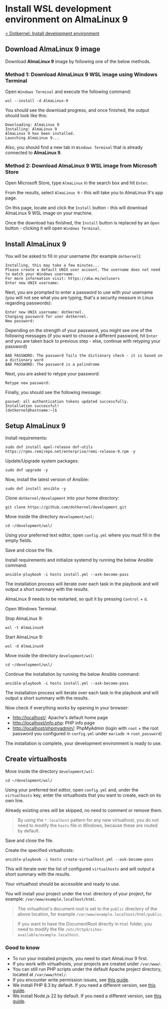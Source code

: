 # Install WSL development environment on AlmaLinux 9

[< Dotkernel: Install development environment](../../README.md)

## Download AlmaLinux 9 image

Download **AlmaLinux 9** image by following one of the below methods.

### Method 1: Download AlmaLinux 9 WSL image using Windows Terminal

Open `Windows Terminal` and execute the following command:

```shell
wsl --install -d AlmaLinux-9
```

You should see the download progress, and once finished, the output should look like this:

```text
Downloading: AlmaLinux 9
Installing: AlmaLinux 9
AlmaLinux 9 has been installed.
Launching AlmaLinux 9...
```

Also, you should find a new tab in `Windows Terminal` that is already connected to **AlmaLinux 9**.

### Method 2: Download AlmaLinux 9 WSL image from Microsoft Store

Open Microsoft Store, type `AlmaLinux` in the search box and hit `Enter`.

From the results, select `AlmaLinux 9` - this will take you to AlmaLinux 9's app page.

On this page, locate and click the `Install` button - this will download AlmaLinux 9 WSL image on your machine.

Once the download has finished, the `Install` button is replaced by an `Open` button - clicking it will open `Windows Terminal`.

## Install AlmaLinux 9

You will be asked to fill in your username (for example `dotkernel`):

```text
Installing, this may take a few minutes...
Please create a default UNIX user account. The username does not need to match your Windows username.
For more information visit: https://aka.ms/wslusers
Enter new UNIX username:
```

Next, you are prompted to enter a password to use with your username (you will not see what you are typing, that's a security measure in Linux regarding passwords):

```shell
Enter new UNIX username: dotkernel.
Changing password for user dotkernel.
New password:
```

Depending on the strength of your password, you might see one of the following messages (if you want to choose a different password, hit `Enter` and you are taken back to previous step - else, continue with retyping your password)

```text
BAD PASSWORD: The password fails the dictionary check - it is based on a dictionary word
BAD PASSWORD: The password is a palindrome
```

Next, you are asked to retype your password:

```text
Retype new password:
```

Finally, you should see the following message:

```text
passwd: all authentication tokens updated successfully.
Installation successful!
[dotkernel@hostname:~]$
```

## Setup AlmaLinux 9

Install requirements:

```shell
sudo dnf install epel-release dnf-utils https://rpms.remirepo.net/enterprise/remi-release-9.rpm -y
```

Update/Upgrade system packages:

```shell
sudo dnf upgrade -y
```

Now, install the latest version of Ansible:

```shell
sudo dnf install ansible -y
```

Clone `dotkernel/development` into your home directory:

```shell
git clone https://github.com/dotkernel/development.git
```

Move inside the directory `development/wsl`:

```shell
cd ~/development/wsl/
```

Using your preferred text editor, open `config.yml` where you must fill in the empty fields.

Save and close the file.

Install requirements and initialize systemd by running the below Ansible command:

```shell
ansible-playbook -i hosts install.yml --ask-become-pass
```

The installation process will iterate over each task in the playbook and will output a short summary with the results.

AlmaLinux 9 needs to be restarted, so quit it by pressing `Control` + `d`.

Open Windows Terminal.

Stop AlmaLinux 9:

```shell
wsl -t AlmaLinux9
```

Start AlmaLinux 9:

```shell
wsl -d AlmaLinux9
```

Move inside the directory `development/wsl`:

```shell
cd ~/development/wsl/
```

Continue the installation by running the below Ansible command:

```shell
ansible-playbook -i hosts install.yml --ask-become-pass
```

The installation process will iterate over each task in the playbook and will output a short summary with the results.

Now check if everything works by opening in your browser:

- [http://localhost/](http://localhost/): Apache's default home page
- [http://localhost/info.php](http://localhost/info.php): PHP info page
- [http://localhost/phpmyadmin/](http://localhost/phpmyadmin/): PhpMyAdmin (login with `root` + the root password you configured in `config.yml` under `mariadb` -> `root_password`)

The installation is complete, your development environment is ready to use.

## Create virtualhosts

Move inside the directory `development/wsl`:

```shell
cd ~/development/wsl/
```

Using your preferred text editor, open `config.yml` and, under the `virtualhosts` key, enter the virtualhosts that you
want to create, each on its own line. 

Already existing ones will be skipped, no need to comment or remove them.

> By using the `*.localhost` pattern for any new virtualhost, you do not need to modify the `hosts` file in Windows, because these are routed by default.

Save and close the file.

Create the specified virtualhosts:

```shell
ansible-playbook -i hosts create-virtualhost.yml --ask-become-pass
```

This will iterate over the list of configured `virtualhosts` and will output a short summary with the results.

Your virtualhost should be accessible and ready to use.

You will install your project under the `html` directory of your project, for example: `/var/www/example.localhost/html`.

> The virtualhost's document root is set to the `public` directory of the above location, for example `/var/www/example.localhost/html/public`.

> If you want to have the DocumentRoot directly in `html` folder, you need to modify the file `/etc/httpd/sites-available/example.localhost`.

### Good to know

- To run your installed projects, you need to start AlmaLinux 9 first.
- If you work with virtualhosts, your projects are created under `/var/www/`.
- You can still run PHP scripts under the default Apache project directory, located at `/var/www/html/`.
- If you encounter write permission issues, see [this guide](FAQ.md#how-do-i-fix-common-permission-issues).
- We install PHP 8.3 by default. If you need a different version, see [this guide](FAQ.md#how-do-i-switch-to-a-different-version-of-php).
- We install Node.js 22 by default. If you need a different version, see [this guide](FAQ.md#how-do-i-switch-to-a-different-version-of-nodejs).
